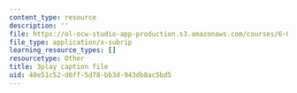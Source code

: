 ```yaml
---
content_type: resource
description: ''
file: https://ol-ocw-studio-app-production.s3.amazonaws.com/courses/6-01sc-introduction-to-electrical-engineering-and-computer-science-i-spring-2011/40e51c52d6ff5d78bb3d943db8ac5bd5_hdjWA3YcDII.vtt
file_type: application/x-subrip
learning_resource_types: []
resourcetype: Other
title: 3play caption file
uid: 40e51c52-d6ff-5d78-bb3d-943db8ac5bd5
---
```

